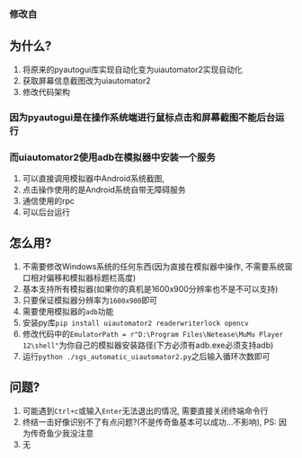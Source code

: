 ### 修改自 [](https://github.com/siriusnouers/sgs)

## 为什么?
1. 将原来的pyautogui库实现自动化变为uiautomator2实现自动化
2. 获取屏幕信息截图改为uiautomator2
3. 修改代码架构

### 因为pyautogui是在操作系统端进行鼠标点击和屏幕截图不能后台运行

### 而uiautomator2使用adb在模拟器中安装一个服务
1. 可以直接调用模拟器中Android系统截图, 
2. 点击操作使用的是Android系统自带无障碍服务
3. 通信使用的rpc
4. 可以后台运行

## 怎么用?
1. 不需要修改Windows系统的任何东西(因为直接在模拟器中操作, 不需要系统窗口相对偏移和模拟器标题栏高度)
2. 基本支持所有模拟器(如果你的真机是1600x900分辨率也不是不可以支持)
3. 只要保证模拟器分辨率为`1600x900`即可
4. 需要使用模拟器的`adb`功能
5. 安装py库`pip install uiautomator2 readerwriterlock opencv`
6. 修改代码中的`EmulatorPath = r"D:\Program Files\Netease\MuMu Player 12\shell"`为你自己的模拟器安装路径(下方必须有adb.exe必须支持adb)
8. 运行`python ./sgs_automatic_uiautomator2.py`之后输入循环次数即可

 ## 问题?
 1. 可能遇到`Ctrl+c`或输入`Enter`无法退出的情况, 需要直接关闭终端命令行
 2. 终结一击好像识别不了有点问题?(不是传奇鱼基本可以成功...不影响), PS: 因为传奇鱼少我没注意
 3. 无
